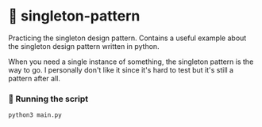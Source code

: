 # 🧩 singleton-pattern
Practicing the singleton design pattern. Contains a useful example about the singleton design pattern written in python.

When you need a single instance of something, the singleton pattern is the way to go. I personally don't like it since it's hard to test but it's still a pattern after all.

### 🚀 Running the script
```bash
python3 main.py
```
